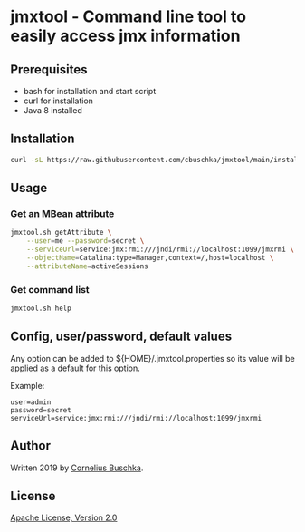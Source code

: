 # jmxtool - Command line tool to easily access jmx information

## Prerequisites

* bash for installation and start script
* curl for installation
* Java 8 installed

## Installation

```bash
curl -sL https://raw.githubusercontent.com/cbuschka/jmxtool/main/install.sh -o - | bash
```

## Usage

### Get an MBean attribute
```bash
jmxtool.sh getAttribute \
	--user=me --password=secret \
	--serviceUrl=service:jmx:rmi:///jndi/rmi://localhost:1099/jmxrmi \
	--objectName=Catalina:type=Manager,context=/,host=localhost \
	--attributeName=activeSessions
```

### Get command list
```bash
jmxtool.sh help
```

## Config, user/password, default values
Any option can be added to ${HOME}/.jmxtool.properties so its value will be applied as a default for this option.

Example:
```
user=admin
password=secret
serviceUrl=service:jmx:rmi:///jndi/rmi://localhost:1099/jmxrmi
```

## Author
Written 2019 by [Cornelius Buschka](https://github.com/cbuschka).

## License
[Apache License, Version 2.0](./license.txt)
